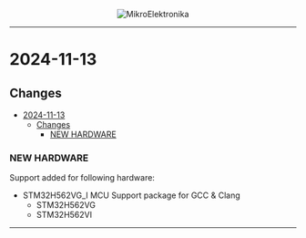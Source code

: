 <p align="center">
  <img src="http://www.mikroe.com/img/designs/beta/logo_small.png?raw=true" alt="MikroElektronika"/>
</p>

---

# 2024-11-13

## Changes

- [2024-11-13](#2024-11-13)
  - [Changes](#changes)
    - [NEW HARDWARE](#new-hardware)

### NEW HARDWARE

Support added for following hardware:

- STM32H562VG_I MCU Support package for GCC & Clang
  - STM32H562VG
  - STM32H562VI

---
